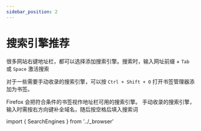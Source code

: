 ```yaml
---
sidebar_position: 2
---
```


# 搜索引擎推荐

很多网站右键地址栏，都可以选择添加搜索引擎。搜索时，输入网址前缀 + `Tab` 或 `Space` 激活搜索

对于一些需要手动收录的搜索引擎，可以按 `Ctrl + Shift + O` 打开书签管理器添加为书签。

Firefox 会把符合条件的书签视作地址栏可用的搜索引擎。
手动收录的搜索引擎，输入时需按右方向键补全域名，随后按空格后填入搜索词

import { SearchEngines } from '../\_browser'

<SearchEngines firefox />
